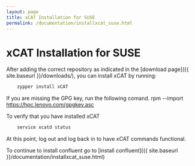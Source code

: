 ```yaml
---
layout: page
title: xCAT Installation for SUSE
permalink: /documentation/installxcat_suse.html
---
```


# xCAT Installation for SUSE

After adding the correct repository as indicated in the [download page]({{ site.baseurl }}/downloads/), you can install xCAT by running:
```sh
	zypper install xCAT
```
If you are missing the GPG key, run the following comand. 
    rpm --import https://hpc.lenovo.com/gpgkey.asc
	
To verify that you have installed xCAT
```sh
    service xcatd status
```
At this point, log out and log back in to have xCAT commands functional.

To continue to install confluent go to [install confluent]({{ site.baseurl }}/documentation/installxcat_suse.html)



